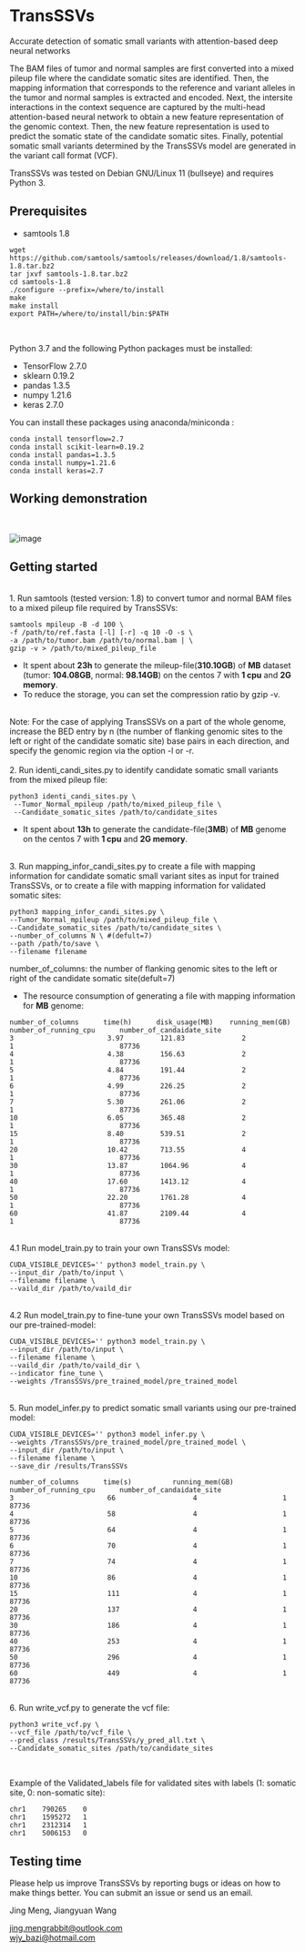 # TransSSVs

Accurate detection of somatic small variants with attention-based deep neural networks

The BAM files of tumor and normal samples are first converted into a mixed pileup file where the candidate somatic sites are identified. Then, the mapping information that corresponds to the reference and variant alleles in the tumor and normal samples is extracted and encoded. Next, the intersite interactions in the context sequence are captured by the multi-head attention-based neural network to obtain a new feature representation of the genomic context. Then, the new feature representation is used to predict the somatic state of the candidate somatic sites. Finally, potential somatic small variants determined by the TransSSVs model are generated in the variant call format (VCF).

TransSSVs was tested on Debian GNU/Linux 11 (bullseye) and requires Python 3.

Prerequisites
----------
+ samtools 1.8
```
wget https://github.com/samtools/samtools/releases/download/1.8/samtools-1.8.tar.bz2
tar jxvf samtools-1.8.tar.bz2
cd samtools-1.8
./configure --prefix=/where/to/install
make
make install
export PATH=/where/to/install/bin:$PATH

```
 <br>

Python 3.7 and the following Python packages must be installed:
+ TensorFlow 2.7.0 
+ sklearn 0.19.2
+ pandas 1.3.5
+ numpy 1.21.6
+ keras 2.7.0

You can install these packages using anaconda/miniconda :
```
conda install tensorflow=2.7
conda install scikit-learn=0.19.2
conda install pandas=1.3.5
conda install numpy=1.21.6
conda install keras=2.7
```

Working demonstration
----------
<br>

![image](https://github.com/jingmeng-bioinformatics/TransSSVs/assets/35085665/d08371a3-9d2f-4185-b17a-8fc3d986a61c)




Getting started
----------

<br>
1. Run samtools (tested version: 1.8) to convert tumor and normal BAM files to a mixed pileup file required by TransSSVs:

```
samtools mpileup -B -d 100 \
-f /path/to/ref.fasta [-l] [-r] -q 10 -O -s \
-a /path/to/tumor.bam /path/to/normal.bam | \
gzip -v > /path/to/mixed_pileup_file
```
+ It spent about __23h__ to generate the mileup-file(__310.10GB__) of __MB__ dataset (tumor: __104.08GB__, normal: __98.14GB__) on the centos 7 with __1 cpu__ and __2G memory__.
+ To reduce the storage, you can set the compression ratio by gzip -v.

<br>
Note: For the case of applying TransSSVs on a part of the whole genome, increase the BED entry by n (the number of flanking genomic sites to the left or right of the candidate somatic site) base pairs in each direction, and specify the genomic region via the option -l or -r.
<br>

<br>
2. Run identi_candi_sites.py to identify candidate somatic small variants from the mixed pileup file: 

```
python3 identi_candi_sites.py \
 --Tumor_Normal_mpileup /path/to/mixed_pileup_file \
 --Candidate_somatic_sites /path/to/candidate_sites 
```

+ It spent about __13h__ to generate the candidate-file(__3MB__) of __MB__ genome on the centos 7 with __1 cpu__ and __2G memory__.



<br>
3. Run mapping_infor_candi_sites.py to create a file with mapping information for candidate somatic small variant sites as input for trained TransSSVs, or to create a file with mapping information for validated somatic sites:

```
python3 mapping_infor_candi_sites.py \
--Tumor_Normal_mpileup /path/to/mixed_pileup_file \
--Candidate_somatic_sites /path/to/candidate_sites \
--number_of_columns N \ #(defult=7)
--path /path/to/save \
--filename filename
```
number_of_columns: the number of flanking genomic sites to the left or right of the candidate somatic site(defult=7)

+ The resource consumption of generating a file with mapping information for __MB__ genome:

```
number_of_columns      time(h)      disk_usage(MB)    running_mem(GB)    number_of_running_cpu      number_of_candaidate_site
3                       3.97         121.83              2                     1                          87736
4                       4.38         156.63              2                     1                          87736
5                       4.84         191.44              2                     1                          87736
6                       4.99         226.25              2                     1                          87736
7                       5.30         261.06              2                     1                          87736
10                      6.05         365.48              2                     1                          87736
15                      8.40         539.51              2                     1                          87736
20                      10.42        713.55              4                     1                          87736
30                      13.87        1064.96             4                     1                          87736
40                      17.60        1413.12             4                     1                          87736
50                      22.20        1761.28             4                     1                          87736
60                      41.87        2109.44             4                     1                          87736
```
<br>
4.1 Run model_train.py to train your own TransSSVs model:

```
CUDA_VISIBLE_DEVICES='' python3 model_train.py \
--input_dir /path/to/input \
--filename filename \
--vaild_dir /path/to/vaild_dir
```
<br>
4.2 Run model_train.py to fine-tune your own TransSSVs model based on our pre-trained-model:

```
CUDA_VISIBLE_DEVICES='' python3 model_train.py \
--input_dir /path/to/input \
--filename filename \
--vaild_dir /path/to/vaild_dir \
--indicator fine_tune \
--weights /TransSSVs/pre_trained_model/pre_trained_model 
```


<br>
5. Run model_infer.py to predict somatic small variants using our pre-trained model:

```
CUDA_VISIBLE_DEVICES='' python3 model_infer.py \
--weights /TransSSVs/pre_trained_model/pre_trained_model \
--input_dir /path/to/input \
--filename filename \
--save_dir /results/TransSSVs
```

```
number_of_columns      time(s)          running_mem(GB)    number_of_running_cpu      number_of_candaidate_site
3                       66                   4                     1                          87736
4                       58                   4                     1                          87736
5                       64                   4                     1                          87736
6                       70                   4                     1                          87736
7                       74                   4                     1                          87736
10                      86                   4                     1                          87736
15                      111                  4                     1                          87736
20                      137                  4                     1                          87736
30                      186                  4                     1                          87736
40                      253                  4                     1                          87736
50                      296                  4                     1                          87736
60                      449                  4                     1                          87736
```





<br>
6. Run write_vcf.py to generate the vcf file:

```
python3 write_vcf.py \
--vcf_file /path/to/vcf_file \
--pred_class /results/TransSSVs/y_pred_all.txt \
--Candidate_somatic_sites /path/to/candidate_sites
```


<br>

Example of the Validated_labels file for validated sites with labels (1: somatic site, 0: non-somatic site):

```
chr1    790265    0
chr1    1595272   1
chr1    2312314   1
chr1    5006153   0
```

Testing time
----------






Please help us improve TransSSVs by reporting bugs or ideas on how to make things better. You can submit an issue or send us an email.<br>

Jing Meng, Jiangyuan Wang<br>

jing.mengrabbit@outlook.com<br>
wjy_bazi@hotmail.com<br>


